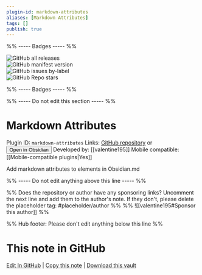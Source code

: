 ```yaml
---
plugin-id: markdown-attributes
aliases: [Markdown Attributes]
tags: []
publish: true
---
```


%% ----- Badges ----- %%

![GitHub all releases](https://img.shields.io/github/downloads/valentine195/obsidian-markdown-attributes/total?color=573E7A&logo=github&style=for-the-badge)  
![GitHub manifest version](https://img.shields.io/github/manifest-json/v/valentine195/obsidian-markdown-attributes?color=573E7A&logo=github&style=for-the-badge)  
![GitHub issues by-label](https://img.shields.io/github/issues/valentine195/obsidian-markdown-attributes/help%20wanted?color=573E7A&logo=github&style=for-the-badge)  
![GitHub Repo stars](https://img.shields.io/github/stars/valentine195/obsidian-markdown-attributes?color=573E7A&logo=github&style=for-the-badge)

%% ----- Badges ----- %%

%% ----- Do not edit this section ----- %%

# Markdown Attributes

Plugin ID: `markdown-attributes`
Links: [GitHub repository](https://github.com/valentine195/obsidian-markdown-attributes) or [<button id=HH>Open in Obsidian</button>](obsidian://show-plugin?id=markdown-attributes)
Developed by: [[valentine195]]
Mobile compatible: [[Mobile-compatible plugins|Yes]]

Add markdown attributes to elements in Obsidian.md

%% ----- Do not edit anything above this line ----- %%

%% Does the repository or author have any sponsoring links? Uncomment the next line and add them to the author's note. If they don't, please delete the placeholder tag: #placeholder/author %%
%% ![[valentine195#Sponsor this author]] %%

%% Hub footer: Please don't edit anything below this line %%

# This note in GitHub

<span class="git-footer">[Edit In GitHub](https://github.dev/obsidian-community/obsidian-hub/blob/main/02%20-%20Community%20Expansions/02.05%20All%20Community%20Expansions/Plugins/markdown-attributes.md "git-hub-edit-note") | [Copy this note](https://raw.githubusercontent.com/obsidian-community/obsidian-hub/main/02%20-%20Community%20Expansions/02.05%20All%20Community%20Expansions/Plugins/markdown-attributes.md "git-hub-copy-note") | [Download this vault](https://github.com/obsidian-community/obsidian-hub/archive/refs/heads/main.zip "git-hub-download-vault") </span>
